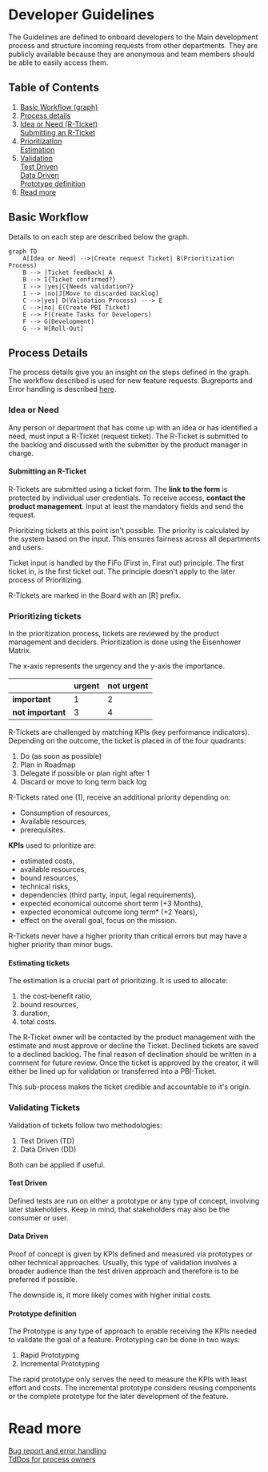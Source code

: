 # Developer Guidelines
The Guidelines are defined to onboard developers to the Main development process and structure incoming requests from other departments.
They are publicly available because they are anonymous and team members should be able to easily access them.
## Table of Contents
1. [Basic Workflow (graph)](#basic-workflow)
2. [Process details](#process-details)
3. [Idea or Need (R-Ticket)](#idea-or-need)<br/>
[Submitting an R-Ticket](#submitting-an-r-ticket)
4. [Prioritization](#prioritizing-tickets)<br/>
[Estimation](#estimating-tickets)
5. [Validation](#validating-tickets)<br/>
   [Test Driven](#test-driven)<br/>
   [Data Driven](#data-driven)<br/>
   [Prototype definition](#prototype-definition)<br/>
8. [Read more](#read-more)


## Basic Workflow
Details to on each step are described below the graph.
```mermaid
graph TD
    A[Idea or Need] -->|Create request Ticket| B(Prioritization Process)
    B --> |Ticket feedback| A
    B --> I{Ticket confirmed?}
    I --> |yes|C{Needs validation?}
    I --> |no|J[Move to discarded backlog]
    C -->|yes| D(Validation Process) ---> E
    C -->|no| E(Create PBI Ticket)
    E --> F(Create Tasks for Developers)
    F --> G(Development)
    G --> H[Roll-Out]
```
## Process Details
The process details give you an insight on the steps defined in the graph. 
The workflow described is used for new feature requests. 
Bugreports and Error handling is described [here](ErrorHandling.md).

### Idea or Need
Any person or department that has come up with an idea or has identified a need, must input a R-Ticket (request ticket). 
The R-Ticket is submitted to the backlog and discussed with the submitter by the product manager in charge.

#### Submitting an R-Ticket
R-Tickets are submitted using a ticket form. The <strong>link to the form</strong> is protected by individual user credentials.
To receive access, <strong>contact the product management</strong>. Input at least the mandatory fields and send the request.

Prioritizing tickets at this point isn't possible. The priority is calculated by the system based on the input. 
This ensures fairness across all departments and users.

Ticket input is handled by the FiFo (First in, First out) principle. The first ticket in, is the first ticket out. The principle doesn't apply 
to the later process of Prioritizing.

R-Tickets are marked in the Board with an [R] prefix.

### Prioritizing tickets
In the prioritization process, tickets are reviewed by the product management and deciders. 
Prioritization is done using the Eisenhower Matrix. 

The x-axis represents the urgency and the y-axis the importance.

|                                | urgent | not urgent |
|--------------------------------|--------|------------|
| <strong>important</strong>     | 1      | 2          |
| <strong>not important</strong> | 3      | 4          |

R-Tickets are challenged by matching KPIs (key performance indicators).
Depending on the outcome, the ticket is placed in of the four quadrants:

1. Do (as soon as possible)
2. Plan in Roadmap
3. Delegate if possible or plan right after 1
4. Discard or move to long term back log

R-Tickets rated one (1), receive an additional priority depending on:
* Consumption of resources,
* Available resources,
* prerequisites.

<strong>KPIs</strong> used to prioritize are:
* estimated costs,
* available resources,
* bound resources,
* technical risks,
* dependencies (third party, input, legal requirements),
* expected economical outcome short term (+3 Months),
* expected economical outcome long term* (+2 Years),
* effect on the overall goal, focus on the mission.

R-Tickets never have a higher priority than critical errors but may have a higher priority than minor bugs.

#### Estimating tickets
The estimation is a crucial part of prioritizing. It is used to allocate:
1. the cost-benefit ratio,
2. bound resources,
3. duration,
4. total costs.

The R-Ticket owner will be contacted by the product management with the estimate and must approve or decline the Ticket.
Declined tickets are saved to a declined backlog. The final reason of declination should be written in a comment for future 
review. Once the ticket is approved by the creator, it will either be lined up for validation or transferred into a PBI-Ticket.

This sub-process makes the ticket credible and accountable to it's origin.

### Validating Tickets
Validation of tickets follow two methodologies:
1. Test Driven (TD)
2. Data Driven (DD)

Both can be applied if useful.

#### Test Driven
Defined tests are run on either a prototype or any type of concept, involving later stakeholders. Keep in mind, that stakeholders may also be the consumer or user.

#### Data Driven
Proof of concept is given by KPIs defined and measured via prototypes or other technical approaches. 
Usually, this type of validation involves a broader audience than the test driven approach and therefore is to be preferred if possible.

The downside is, it more likely comes with higher initial costs.

#### Prototype definition
The Prototype is any type of approach to enable receiving the KPIs needed to validate the goal of a feature. Prototyping can be done in two ways:
1. Rapid Prototyping
2. Incremental Prototyping

The rapid prototype only serves the need to measure the KPIs with least effort and costs. The incremental prototype considers reusing components or the 
complete prototype for the later development of the feature.

# Read more
[Bug report and error handling](ErrorHandling.md)<br/>
[TdDos for process owners](ToDo.md)
  